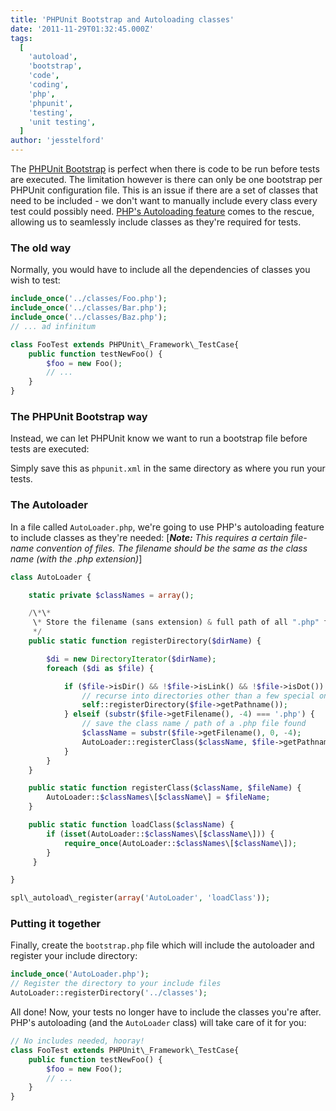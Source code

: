 ```yaml
---
title: 'PHPUnit Bootstrap and Autoloading classes'
date: '2011-11-29T01:32:45.000Z'
tags:
  [
    'autoload',
    'bootstrap',
    'code',
    'coding',
    'php',
    'phpunit',
    'testing',
    'unit testing',
  ]
author: 'jesstelford'
---
```


The [PHPUnit Bootstrap](http://www.phpunit.de/manual/current/en/textui.html#textui.clioptions 'The XML Configuration File') is perfect when there is code to be run before tests are executed. The limitation however is there can only be one bootstrap per PHPUnit configuration file. This is an issue if there are a set of classes that need to be included - we don't want to manually include every class every test could possibly need. [PHP's Autoloading feature](http://php.net/manual/en/function.spl-autoload-register.php 'Register given function as __autoload() implementation') comes to the rescue, allowing us to seamlessly include classes as they're required for tests.

### The old way

Normally, you would have to include all the dependencies of classes you wish to test:

```php
include_once('../classes/Foo.php');
include_once('../classes/Bar.php');
include_once('../classes/Baz.php');
// ... ad infinitum

class FooTest extends PHPUnit\_Framework\_TestCase{
    public function testNewFoo() {
        $foo = new Foo();
        // ...
    }
}
```

### The PHPUnit Bootstrap way

Instead, we can let PHPUnit know we want to run a bootstrap file before tests are executed:

Simply save this as `phpunit.xml` in the same directory as where you run your tests.

### The Autoloader

In a file called `AutoLoader.php`, we're going to use PHP's autoloading feature to include classes as they're needed: \[_**Note:** This requires a certain file-name convention of files. The filename should be the same as the class name (with the .php extension)_\]

```php
class AutoLoader {

    static private $classNames = array();

    /\*\*
     \* Store the filename (sans extension) & full path of all ".php" files found
     */
    public static function registerDirectory($dirName) {

        $di = new DirectoryIterator($dirName);
        foreach ($di as $file) {

            if ($file->isDir() && !$file->isLink() && !$file->isDot()) {
                // recurse into directories other than a few special ones
                self::registerDirectory($file->getPathname());
            } elseif (substr($file->getFilename(), -4) === '.php') {
                // save the class name / path of a .php file found
                $className = substr($file->getFilename(), 0, -4);
                AutoLoader::registerClass($className, $file->getPathname());
            }
        }
    }

    public static function registerClass($className, $fileName) {
        AutoLoader::$classNames\[$className\] = $fileName;
    }

    public static function loadClass($className) {
        if (isset(AutoLoader::$classNames\[$className\])) {
            require_once(AutoLoader::$classNames\[$className\]);
        }
     }

}

spl\_autoload\_register(array('AutoLoader', 'loadClass'));
```

### Putting it together

Finally, create the `bootstrap.php` file which will include the autoloader and register your include directory:

```php
include_once('AutoLoader.php');
// Register the directory to your include files
AutoLoader::registerDirectory('../classes');
```

All done! Now, your tests no longer have to include the classes you're after. PHP's autoloading (and the `AutoLoader` class) will take care of it for you:

```php
// No includes needed, hooray!
class FooTest extends PHPUnit\_Framework\_TestCase{
    public function testNewFoo() {
        $foo = new Foo();
        // ...
    }
}
```
